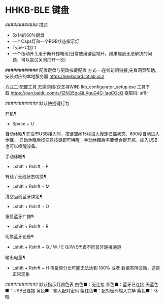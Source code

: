 # HHKB-BLE 键盘

############ 描述
- 5x14的60%键盘
- 一个Caps灯和一个RGB状态指示灯
- Type-C接口
- 一个拨动开关用于断开锂电池(日常使用键盘常开，如果碰到无法解决的问题，可以尝试关闭打开一次)

############ 配置键盘与更改按键配置
方式一:在线访问链接,先看网页帮助,安装对应的本地服务器
https://keyboard.lotlab.icu/

方式二:配置工具,无需网络(仅支持WIN)
lkb_configurator_setup.exe
工具下载:https://pan.baidu.com/s/12NQSgaQLXguG4G-IagCOcQ 提取码: af8r

############ 默认快捷键行为

开机¶
- Space + U

自动休眠¶
在没有USB接入时，按键空闲15秒进入慢速扫描状态，600秒自动进入休眠。
自动休眠后按任意按键即可唤醒；手动休眠后需要组合键开机。插入USB也可以唤醒设备。

手动休眠¶
- Lshift + Rshift + P

有线 / 无线状态切换¶
- Lshift + Rshift + M

清空当前蓝牙绑定¶
- Lshift + Rshift + O

重启蓝牙广播¶
- Lshift + Rshift + R

切换蓝牙设备¶
- Lshift + Rshift + Q / W / E
Q/W/E代表不同蓝牙连接通道

输出电量¶
- Lshift + Rshift + H
电量百分比可能无法达到 100% 或者 数值有所波动，这是正常现象

############ 默认指示灯颜色表
白色■：无连接
青色■：蓝牙已连接
天蓝色■：USB已连接
黄色■：输入配对密码
紫红色■：配对密码输入完毕
紫色■：休眠